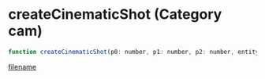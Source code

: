 # createCinematicShot (Category cam)

```js
function createCinematicShot(p0: number, p1: number, p2: number, entity: number): void
```

[filename](createCinematicShot_m.md ':include')